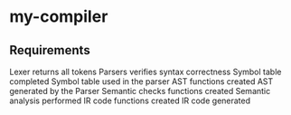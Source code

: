 # my-compiler
## Requirements
Lexer returns all tokens
Parsers verifies syntax correctness
Symbol table completed
Symbol table used in the parser
AST functions created
AST generated by the Parser
Semantic checks functions created
Semantic analysis performed
IR code functions created
IR code generated